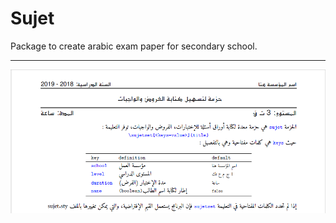 # Sujet
Package to create arabic exam paper for secondary school.

***
![My image](https://github.com/seloumi/Sujet/blob/sujet/Test.PNG)
